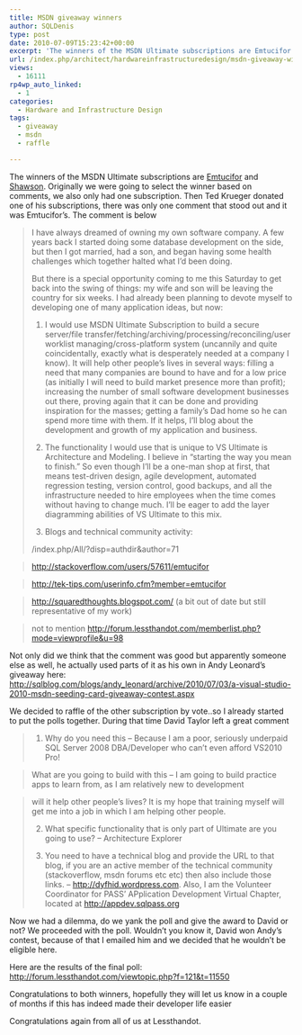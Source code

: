 ```yaml
---
title: MSDN giveaway winners
author: SQLDenis
type: post
date: 2010-07-09T15:23:42+00:00
excerpt: 'The winners of the MSDN Ultimate subscriptions are Emtucifor and Shawson. Originally we were going to select the winner based on comments, we also only had one subscription. Then Ted Krueger donated one of his subscriptions, there was only one comment t&hellip;'
url: /index.php/architect/hardwareinfrastructuredesign/msdn-giveaway-winners/
views:
  - 16111
rp4wp_auto_linked:
  - 1
categories:
  - Hardware and Infrastructure Design
tags:
  - giveaway
  - msdn
  - raffle

---
```

The winners of the MSDN Ultimate subscriptions are [Emtucifor][1] and [Shawson][2]. Originally we were going to select the winner based on comments, we also only had one subscription. Then Ted Krueger donated one of his subscriptions, there was only one comment that stood out and it was Emtucifor&#8217;s. The comment is below

> I have always dreamed of owning my own software company. A few years back I started doing some database development on the side, but then I got married, had a son, and began having some health challenges which together halted what I&#8217;d been doing.
> 
> But there is a special opportunity coming to me this Saturday to get back into the swing of things: my wife and son will be leaving the country for six weeks. I had already been planning to devote myself to developing one of many application ideas, but now:
> 
> 1) I would use MSDN Ultimate Subscription to build a secure server/file transfer/fetching/archiving/processing/reconciling/user worklist managing/cross-platform system (uncannily and quite coincidentally, exactly what is desperately needed at a company I know). It will help other people&#8217;s lives in several ways: filling a need that many companies are bound to have and for a low price (as initially I will need to build market presence more than profit); increasing the number of small software development businesses out there, proving again that it can be done and providing inspiration for the masses; getting a family&#8217;s Dad home so he can spend more time with them. If it helps, I&#8217;ll blog about the development and growth of my application and business.
> 
> 2) The functionality I would use that is unique to VS Ultimate is Architecture and Modeling. I believe in &#8220;starting the way you mean to finish.&#8221; So even though I&#8217;ll be a one-man shop at first, that means test-driven design, agile development, automated regression testing, version control, good backups, and all the infrastructure needed to hire employees when the time comes without having to change much. I&#8217;ll be eager to add the layer diagramming abilities of VS Ultimate to this mix.
> 
> 3. Blogs and technical community activity:
> 
> /index.php/All/?disp=authdir&author=71
  
> http://stackoverflow.com/users/57611/emtucifor
  
> http://tek-tips.com/userinfo.cfm?member=emtucifor
  
> http://squaredthoughts.blogspot.com/ (a bit out of date but still representative of my work)
  
> not to mention http://forum.lessthandot.com/memberlist.php?mode=viewprofile&u=98

Not only did we think that the comment was good but apparently someone else as well, he actually used parts of it as his own in Andy Leonard&#8217;s giveaway here: http://sqlblog.com/blogs/andy_leonard/archive/2010/07/03/a-visual-studio-2010-msdn-seeding-card-giveaway-contest.aspx

We decided to raffle of the other subscription by vote..so I already started to put the polls together. During that time David Taylor left a great comment

> 1) Why do you need this &#8211; Because I am a poor, seriously underpaid SQL Server 2008 DBA/Developer who can&#8217;t even afford VS2010 Pro!
  
> What are you going to build with this &#8211; I am going to build practice apps to learn from, as I am relatively new to development
  
> will it help other people&#8217;s lives? It is my hope that training myself will get me into a job in which I am helping other people.
> 
> 2) What specific functionality that is only part of Ultimate are you going to use? &#8211; Architecture Explorer
> 
> 3) You need to have a technical blog and provide the URL to that blog, if you are an active member of the technical community (stackoverflow, msdn forums etc etc) then also include those links. &#8211; http://dyfhid.wordpress.com. Also, I am the Volunteer Coordinator for PASS&#8217; APplication Development Virtual Chapter, located at http://appdev.sqlpass.org

Now we had a dilemma, do we yank the poll and give the award to David or not? We proceeded with the poll. Wouldn&#8217;t you know it, David won Andy&#8217;s contest, because of that I emailed him and we decided that he wouldn&#8217;t be eligible here.

Here are the results of the final poll: http://forum.lessthandot.com/viewtopic.php?f=121&t=11550

Congratulations to both winners, hopefully they will let us know in a couple of months if this has indeed made their developer life easier

Congratulations again from all of us at Lessthandot.

 [1]: /index.php/All/?disp=authdir&author=71
 [2]: http://www.shawson.co.uk/codeblog